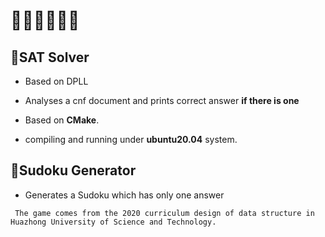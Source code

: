# 🤬😀😂😜😎😉
## 👀SAT Solver

 + Based on DPLL

 + Analyses a cnf document and prints correct answer **if there is one**
 + Based on **CMake**.
 + compiling and running under **ubuntu20.04**  system.

## 👀Sudoku Generator

+ Generates a Sudoku which has only one answer
 
```
 The game comes from the 2020 curriculum design of data structure in Huazhong University of Science and Technology.
```